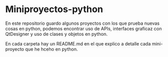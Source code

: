 # Miniproyectos-python
En este repositorio guardo algunos proyectos con los que prueba nuevas cosas en python, podemos encontrar uso de APIs, interfaces graficaz con QtDesigner y uso de clases y objetos en python.

En cada carpeta hay un README.md en el que explico a detalle cada mini-proyecto que he hceho en python.
